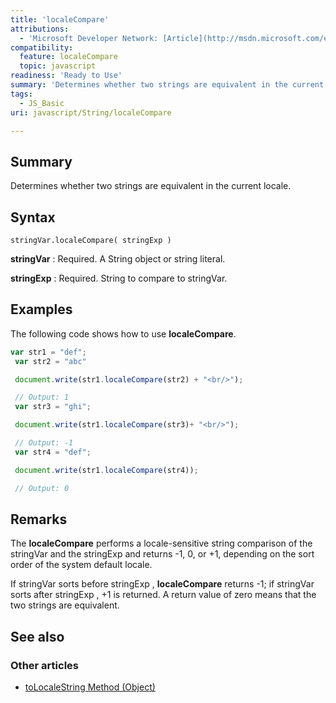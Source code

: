 ```yaml
---
title: 'localeCompare'
attributions:
  - 'Microsoft Developer Network: [Article](http://msdn.microsoft.com/en-us/library/ie/62b7ahzy(v=vs.94).aspx)'
compatibility:
  feature: localeCompare
  topic: javascript
readiness: 'Ready to Use'
summary: 'Determines whether two strings are equivalent in the current locale.'
tags:
  - JS_Basic
uri: javascript/String/localeCompare

---
```

## Summary

Determines whether two strings are equivalent in the current locale.

## Syntax

    stringVar.localeCompare( stringExp )

**stringVar**
:   Required. A String object or string literal.

**stringExp**
:   Required. String to compare to stringVar.

## Examples

The following code shows how to use **localeCompare**.

``` js
var str1 = "def";
 var str2 = "abc"

 document.write(str1.localeCompare(str2) + "<br/>");

 // Output: 1
 var str3 = "ghi";

 document.write(str1.localeCompare(str3)+ "<br/>");

 // Output: -1
 var str4 = "def";

 document.write(str1.localeCompare(str4));

 // Output: 0
```

## Remarks

The **localeCompare** performs a locale-sensitive string comparison of the stringVar and the stringExp and returns -1, 0, or +1, depending on the sort order of the system default locale.

If stringVar sorts before stringExp , **localeCompare** returns -1; if stringVar sorts after stringExp , +1 is returned. A return value of zero means that the two strings are equivalent.

## See also

### Other articles

-   [toLocaleString Method (Object)](/javascript/Object/toLocaleString)

